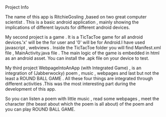 Project Info 


The name of this app is RitchieGosling ,based on two great computer scientist . 
This is a basic android application , mainly showing the implications of different layouts for different android devices.

My second project is a game . It is a TicTacToe game for all android devices.'x' will be the for user and '0' will be for Android.I have used javascript , webviews . Inside the TicTacToe folder you will find Manifest.xml file  , MainActivity.java file . The main logic of the game is embedded in html as an android asset. 
You can install the .apk file on your device to test.

My third project WebpageIntoAnApp (with Integrated Game) , is an integration of (Jabberwocky) poem ,  music , webpages and last but not the least a ROUND BALL GAME . All these four things are integrated through different activities .This was the most interesting part during the development of this app.

So you can listen a poem with little music , read some webpages , meet the character (the beast about which the poem is all about) of the poem  and you can play ROUND BALL GAME. 



